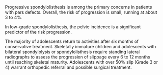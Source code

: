 Progressive spondylolisthesis is among the primary concerns in patients with pars defects. Overall, the risk of progression is small, running at about 3 to 4%.

In low-grade spondylolisthesis, the pelvic incidence is a significant predictor of the risk progression.

The majority of adolescents return to activities after six months of conservative treatment. Skeletally immature children and adolescents with bilateral spondylolysis or spondylolisthesis require standing lateral radiographs to assess the progression of slippage every 6 to 12 months until reaching skeletal maturity. Adolescents with over 50% slip (Grade 3 or 4) warrant orthopedic referral and possible surgical treatment.